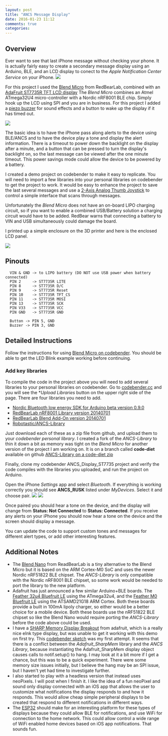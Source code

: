 ```yaml
---
layout: post
title: "ANCS Message Display"
date: 2016-01-23 11:12
comments: true
categories: 
---
```


## Overview
Ever want to see that last iPhone message without checking your phone. It is actually fairly easy to create a secondary message display using an Arduino, BLE, and an LCD display to conect to the *Apple Notification Center Service* on your iPhone.
<img src="https://s3.amazonaws.com/rwx-blog/IMG_6097.JPG">

For this project I used the <a href="http://redbearlab.com/blendmicro/" target="_blank">Blend Micro</a> from  RedBearLab, combined with an <a href="https://www.adafruit.com/product/358" target="_blank">AdaFruit ST7735R TFT LCD display</a>  The *Blend Micro* combines an Atmel ATmega32U4 micro-controller with a Nordic nRF8001 BLE chip. Simply hook up the LCD using SPI and you are in business. For this project I added a <a href="https://www.adafruit.com/products/160">piezo buzzer</a> for sound effects and a button to wake up the display if it has timed out.

<img src="//s3.amazonaws.com/rwx-blog/IMG_6098.JPG">

The basic idea is to have the iPhone pass along alerts to the device using BLE/ANCS and to have the device play a tone and display the alert information. There is a timeout to power down the backlight on the display after a minute, and a button that can be pressed to turn the display's backlight on, so the last message can be viewed after the one minute timeout.  This power savings mode could allow the device to be powered by a battery.

I created a demo project on <a herf="https://codebender.cc/sketch:222511" target="_blank">codebender</a> to make it easy to replicate. You will need to import a few libraries into your personal libraries on codebender to get the project to work. It would be easy to enhance the project to save the last several messages and use a <a href="https://www.adafruit.com/product/444">2-Axis Analog Thumb Joystick</a> to control a simple interface that scans through messages.

Unfortunately the *Blend Micro* does not have an on-board LIPO charging circuit, so if you want to enable a combined USB/Battery solution a charging circuit would have to be added. RedBear warns that connecting a battery to VIN and USB simultaneously could damage the board.

I printed up a simple enclosure on the 3D printer and here is the enclosed LCD panel.

<img src="https://s3.amazonaws.com/rwx-blog/IMG_6111.JPG">

## Pinouts
```
  VIN & GND -> to LIPO battery (DO NOT use USB power when battery connected)
  PIN 2     -> ST7735R LITE
  PIN 8     -> ST7735R D/C
  PIN 9     -> ST7735R Reset
  PIN 10    -> ST7735R TFT_CS
  PIN 11    -> ST7735R MOSI
  PIN 13    -> ST7735R SCK
  PIN V33   -> ST7735R VCC
  PIN GND   -> ST7735R GND

  Button -> PIN 5, GND
  Buzzer -> PIN 3, GND

```
  
## Detailed Instructions

Follow the instructions for using <a href="http://redbearlab.com/quick-start-codebender" target="_blank">Blend Micro on codebender</a>. You should be able to get the LED Blink example working before continuing.

### Add key libraries
To compile the code in the project above you will need to add several libraries to your personal libraries on codebender. Go to  <a href="https://codebender.cc" target="_blank">codebender.cc</a> and you will see the **Upload Libraries* button on the upper right side of the page. There are four libraries you need to add.

* <a href="https://github.com/NordicSemiconductor/ble-sdk-arduino" target="_blank">Nordic Bluetooth low energy SDK for Arduino beta version 0.9.0</a>
* <a href="https://github.com/RedBearLab/nRF8001/" target="_blank">RedBearLab nRF8001 Library version 20140701</a>
* <a href="https://github.com/RedBearLab/nRF8001/" target="_blank">RedBearLab Blend Add-On version 20140701</a>
* <a href="https://github.com/robotastic/ANCS-Library" target="_blank">Robotastic/ANCS-Library</a>

Just download each of these as a zip file from github, and upload them to your *codebender personal library*. I created a fork of the *ANCS-Library* to thin it down a bit as memory was tight on the *Blend Micro* for another version of the project I am working on. It is on a branch called **code-diet** available on github  <a href="//github.com/fooqri/ANCS-Library/archive/code-diet.zip">ANCS-Library on a code-diet zip</a>

Finally, clone my <a herf="https://codebender.cc/sketch:222511" target="_blank">codebender ANCS_Display_ST7735 project</a> and verify the code compiles with the libraries you uploaded, and run the project on Arduino.

Open the iPhone  *Settings* app and select *Bluetooth*. If everything is working correctly you should see **ANCS_RUSK** listed under *MyDevices*. Select it and choose pair.
<img src="https://s3.amazonaws.com/rwx-blog/IMG_6095.PNG">
<img src="https://s3.amazonaws.com/rwx-blog/IMG_6094.PNG">

Once paired you should hear a tone on the device, and the display will change from **Status: Not Connected** to **Status: Connected**.  If you receive any alerts on your iPhone you should now hear a tone on the device and the screen should display a message.

You can update the code to support custom tones and messages for different alert types, or add other interesting features. 


## Additional Notes
* The <a href="http://redbearlab.com/blenano/">Blend Nano</a> from ReadBearLab is a tiny alternative to the Blend Micro but it is based on the ARM Cortex-M0 SoC and uses the newer Nordic nRF51822 BLE chipset. The *ANCS-Library* is only compatible with the Nordic nRF8001 BLE chipset, so some work would be needed to port the library to the new platform.
* Adafruit has just announced a few similar Arduino+BLE boards. The <a href="https://www.adafruit.com/products/2829">Feather 32u4 Bluefruit LE</a> using the ATmega32u4, and the <a href="https://www.adafruit.com/products/2995">Feather M0 Bluefruit LE</a> using the ATSAMD21G18 ARM Cortex. Both these boards provide a built in 100mA lipoly charger, so either would be a better choice for a mobile device. Both these boards use the  nRF51822 BLE chipset so like the Blend Nano would require porting the *ANCS-Library* before the code above could be used.
* I have a <a href="https://www.adafruit.com/products/1393">SHARP Memory Display Breakout</a> from adafruit, which is a really nice eInk type display, but was unable to get it working with this demo on first try. This <a href="https://codebender.cc/sketch:220214">codebender sketch</a> was my first attempt. It seems that there is a conflict between the *Adafruit_SharpMem* library and the *ANCS Library*, because instantiating the Adafruit_SharpMem display object causes calls to notif.setup() to hang. I may look at it a bit more if I get a chance, but this was to be a quick experiment. There were some memory size issues initially, but I believe the hang may be an SPI issue, but I haven't yet had time to investigate further.
* I also started to play with a headless version that instead uses neoPixels. I will post when I finish it. I like the idea of a fun neoPixel and sound only display connected with an iOS app that allows the user to customize what notifications the display responds to and how it responds. This would allow cheap simple peripheral displays to be created that respond to different notifications in different ways.
* The <a href="http://makezine.com/2015/12/09/meet-esp32-new-big-brother-to-iot-board-esp8266/">ESP32</a> should make for an interesting platform for these types of displays because they could allow BLE for notifications, and use WiFi for connection to the home network. This could allow control a wide range of WiFi enabled home devices based on iOS app notifications. That sounds fun.  